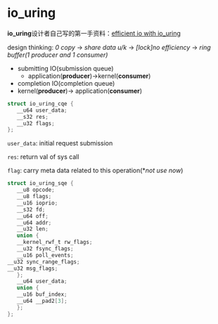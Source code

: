 # io_uring

**io_uring**设计者自己写的第一手资料：[efficient io with io_uring](https://kernel.dk/io_uring.pdf)



design thinking: *0 copy* -> *share data u/k* -> *[lock]no efficiency* -> *ring buffer(1 producer and 1 consumer)*

- submitting IO(submission queue)
  - application(**producer**)->kernel(**consumer**)
-  completion IO(completion queue)
  - kernel(**producer**)-> application(**consumer**)





```c
struct io_uring_cqe {
   __u64 user_data;
   __s32 res;
   __u32 flags;
};
```

`user_data`:   initial request submission

`res`:	return val of sys call

`flag`:	carry meta data related to this operation(**not use now*)

```c
struct io_uring_sqe {
   __u8 opcode;
   __u8 flags;
   __u16 ioprio;
   __s32 fd;
   __u64 off;
   __u64 addr;
   __u32 len;
   union {
   __kernel_rwf_t rw_flags;
   __u32 fsync_flags;
   __u16 poll_events;
__u32 sync_range_flags;
__u32 msg_flags;   
   };
   __u64 user_data;
   union {
   __u16 buf_index;
   __u64 __pad2[3];
   };
};
```

